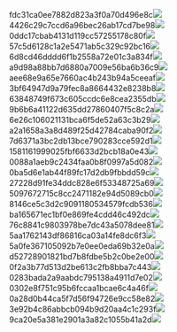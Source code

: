 fdc31ca0ee7882d823a3f0a70d496e8c<img  src="https://img.alicdn.com/bao/uploaded/i3/2639837995/TB2me9npIj_B1NjSZFHXXaDWpXa_!!2639837995.jpg_160x160.jpg">
4426c29c7ccd6a96bec26ab17cd7be98<img  src="https://img.alicdn.com/bao/uploaded/i4/2639837995/O1CN0128vl03pVszyGMqJ_!!2639837995.jpg_160x160.jpg">
0ddc17cbab4131d119cc57255178c80f<img  src="https://img.alicdn.com/bao/uploaded/i1/2639837995/O1CN0128vl0KHRyAexEmp_!!2639837995.jpg_160x160.jpg">
57c5d6128c1a2e5471ab5c329c92bc16<img  src="https://img.alicdn.com/bao/uploaded/i3/2639837995/O1CN0128vl0EHQKbxN3lK_!!2639837995.jpg_160x160.jpg">
6d8cd46dddd6f1b2558a72e01c3a834f<img  src="https://img.alicdn.com/bao/uploaded/i2/2639837995/O1CN0128vl0Ih2dy6u3Fm_!!2639837995.jpg_160x160.jpg">
a9d98a88bb7d6880a7009e56ba6b36c9<img  src="https://img.alicdn.com/bao/uploaded/i2/2639837995/TB2mEA3prZnBKNjSZFGXXbt3FXa_!!2639837995.jpg_160x160.jpg">
aee68e9a65e7660ac4b243b94a5ceeaf<img  src="https://img.alicdn.com/bao/uploaded/i3/2639837995/TB2Z4ECncj_B1NjSZFHXXaDWpXa_!!2639837995.jpg_160x160.jpg">
3bf64947d9a79fec8a8664432e8238b8<img  src="https://img.alicdn.com/bao/uploaded/i4/2639837995/O1CN0128vl0crlIuBjuDl_!!2639837995.jpg_160x160.jpg">
63848749f673c605ccdc6e8cea2355db<img  src="https://img.alicdn.com/bao/uploaded/i1/2639837995/O1CN0128vl0Y8l0ANbkeI_!!2639837995.jpg_160x160.jpg">
9b6b6a41122d635dd27860407f5c8c2a<img  src="https://img.alicdn.com/bao/uploaded/i4/2639837995/O1CN0128vl0WN9kjPa3ZD_!!2639837995.jpg_160x160.jpg">
6e26c106021131bca6f5de52a63c3b29<img  src="https://img.alicdn.com/bao/uploaded/i3/2639837995/O1CN0128vl01xAQZlViQ5_!!2639837995.jpg_160x160.jpg">
a2a1658a3a8d489f25d42784caba90f2<img  src="https://img.alicdn.com/bao/uploaded/i4/2639837995/O1CN0128vl0FocLMl3t6j_!!2639837995.jpg_160x160.jpg">
7d6371a3bc2db13bce790283cce592d1<img  src="https://img.alicdn.com/imgextra/i3/2639837995/O1CN0128vl0jMTda3cH6k_!!2639837995.jpg">
1581161999025fbf6633d2bcb18a0e43<img  src="https://img.alicdn.com/imgextra/i3/2639837995/O1CN0128vl0iUcxXMRxq1_!!2639837995.jpg">
0088a1aeb9c2434faa0b8f0997a5d082<img  src="https://img.alicdn.com/imgextra/i4/2639837995/O1CN0128vl0h3dA8lr8HB_!!2639837995.jpg">
0ba5d6e1ab44f89fc17d2db9fbbdd59c<img  src="https://img.alicdn.com/imgextra/i3/2639837995/O1CN0128vl0jlibwJg4j6_!!2639837995.jpg">
27228d91fe34ddc828e6f53348725a69<img  src="https://img.alicdn.com/imgextra/i3/2639837995/O1CN0128vl0jlhP7iXH4m_!!2639837995.jpg">
5097672715c8cc2471182e94d5089cb0<img  src="https://img.alicdn.com/imgextra/i2/2639837995/O1CN0128vl0jlgw3OM7ac_!!2639837995.jpg">
8146ce5c3d2c9091180534579fcdb536<img  src="https://img.alicdn.com/imgextra/i1/2639837995/O1CN0128vl0j7Cu4fTxtl_!!2639837995.jpg">
ba165671ec1bf0e869fe4cdd46c492dc<img  src="https://img.alicdn.com/imgextra/i4/2639837995/O1CN0128vl0j7AoisML02_!!2639837995.jpg">
76c8841c9803978be7dc43a5078dee81<img  src="https://img.alicdn.com/imgextra/i2/2639837995/O1CN0128vl0jMRlEt9VuY_!!2639837995.jpg">
5aa1762143df86816ca03a14fe8dc6f3<img  src="https://img.alicdn.com/imgextra/i4/2639837995/O1CN0128vl0ggRwgmgFMh_!!2639837995.jpg">
5a0fe367105092b7e0ee0eda69b32e0a<img  src="https://img.alicdn.com/imgextra/i2/2639837995/O1CN0128vl0hy7VkL2yZq_!!2639837995.jpg">
d52728901821bd7b8fdbe5b2c0be2e00<img  src="https://img.alicdn.com/imgextra/i1/2639837995/O1CN0128vl0j7ENVLTIBi_!!2639837995.jpg">
0f2a3b77d513d2be613c2fb8bba7c443<img  src="https://img.alicdn.com/imgextra/i4/2639837995/O1CN0128vl0jlhKyXYltf_!!2639837995.jpg">
0283bada2a9aabdc795138a4911d7e02<img  src="https://img.alicdn.com/imgextra/i2/2639837995/O1CN0128vl0jMSIU8nuWN_!!2639837995.jpg">
0302e8f751c95b6fccaa1bcae6c4a46f<img  src="https://img.alicdn.com/imgextra/i2/2639837995/O1CN0128vl0k9Yv7FHL9v_!!2639837995.jpg">
0a28d0b44ca5f7d56f94726e9cc58e82<img  src="https://img.alicdn.com/imgextra/i4/2639837995/O1CN0128vl0hVExdD5xf0_!!2639837995.jpg">
3e92b4c86abbcb094b9d20aa4c1c293f<img  src="https://img.alicdn.com/imgextra/i4/2639837995/O1CN0128vl0jMSUy9DxNY_!!2639837995.jpg">
9ca20e5a381e2901a3a82c1055b41a2d<img  src="https://img.alicdn.com/imgextra/i4/2639837995/O1CN0128vl0hy8qsHReZ2_!!2639837995.jpg">
